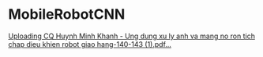 ﻿# MobileRobotCNN
 
[Uploading CQ Huynh Minh Khanh - Ung dung xu ly anh va mang no ron tich chap dieu khien robot giao hang-140-143 (1).pdf…]()
